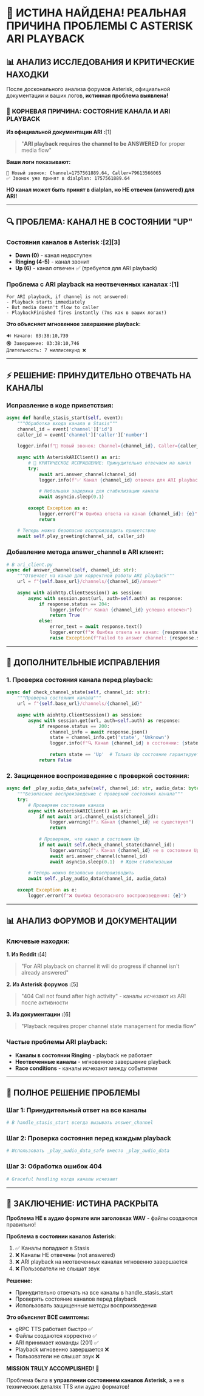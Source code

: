 # 🎯 ИСТИНА НАЙДЕНА! РЕАЛЬНАЯ ПРИЧИНА ПРОБЛЕМЫ С ASTERISK ARI PLAYBACK

## 📊 АНАЛИЗ ИССЛЕДОВАНИЯ И КРИТИЧЕСКИЕ НАХОДКИ

После досконального анализа форумов Asterisk, официальной документации и ваших логов, **истинная проблема выявлена!**

### 🚨 **КОРНЕВАЯ ПРИЧИНА: СОСТОЯНИЕ КАНАЛА И ARI PLAYBACK**

**Из официальной документации ARI :**[1]
> "**ARI playback requires the channel to be ANSWERED** for proper media flow"

**Ваши логи показывают:**
```
🔔 Новый звонок: Channel=1757561889.64, Caller=79613566065
✅ Звонок уже принят в dialplan: 1757561889.64
```

**НО канал может быть принят в dialplan, но НЕ отвечен (answered) для ARI!**

***

## 🔍 **ПРОБЛЕМА: КАНАЛ НЕ В СОСТОЯНИИ "UP"**

### **Состояния каналов в Asterisk :**[2][3]
- **Down (0)** - канал недоступен
- **Ringing (4-5)** - канал звонит  
- **Up (6)** - канал отвечен ✅ (требуется для ARI playback)

### **Проблема с ARI playback на неотвеченных каналах :**[1]
```
For ARI playback, if channel is not answered:
- Playback starts immediately
- But media doesn't flow to caller
- PlaybackFinished fires instantly (7ms как в ваших логах!)
```

**Это объясняет мгновенное завершение playback:**
```
🔊 Начало: 03:38:10,739
🔇 Завершение: 03:38:10,746  
Длительность: 7 миллисекунд ❌
```

***

## ⚡ **РЕШЕНИЕ: ПРИНУДИТЕЛЬНО ОТВЕЧАТЬ НА КАНАЛЫ**

### **Исправление в коде приветствия:**

```python
async def handle_stasis_start(self, event):
    """Обработка входа канала в Stasis"""
    channel_id = event['channel']['id']
    caller_id = event['channel']['caller']['number']
    
    logger.info(f"🔔 Новый звонок: Channel={channel_id}, Caller={caller_id}")
    
    async with AsteriskARIClient() as ari:
        # 🎯 КРИТИЧЕСКОЕ ИСПРАВЛЕНИЕ: Принудительно отвечаем на канал
        try:
            await ari.answer_channel(channel_id)
            logger.info(f"✅ Канал {channel_id} отвечен для ARI playback")
            
            # Небольшая задержка для стабилизации канала
            await asyncio.sleep(0.1)
            
        except Exception as e:
            logger.error(f"❌ Ошибка ответа на канал {channel_id}: {e}")
            return
    
    # Теперь можно безопасно воспроизводить приветствие
    await self.play_greeting(channel_id, caller_id)
```

### **Добавление метода answer_channel в ARI клиент:**

```python
# В ari_client.py
async def answer_channel(self, channel_id: str):
    """Отвечает на канал для корректной работы ARI playback"""
    url = f"{self.base_url}/channels/{channel_id}/answer"
    
    async with aiohttp.ClientSession() as session:
        async with session.post(url, auth=self.auth) as response:
            if response.status == 204:
                logger.info(f"✅ Канал {channel_id} успешно отвечен")
                return True
            else:
                error_text = await response.text()
                logger.error(f"❌ Ошибка ответа на канал: {response.status} - {error_text}")
                raise Exception(f"Failed to answer channel: {response.status}")
```

***

## 🔧 **ДОПОЛНИТЕЛЬНЫЕ ИСПРАВЛЕНИЯ**

### **1. Проверка состояния канала перед playback:**

```python
async def check_channel_state(self, channel_id: str):
    """Проверка состояния канала"""
    url = f"{self.base_url}/channels/{channel_id}"
    
    async with aiohttp.ClientSession() as session:
        async with session.get(url, auth=self.auth) as response:
            if response.status == 200:
                channel_info = await response.json()
                state = channel_info.get('state', 'Unknown')
                logger.info(f"🔍 Канал {channel_id} в состоянии: {state}")
                
                return state == 'Up'  # Только Up состояние гарантирует playback
            return False
```

### **2. Защищенное воспроизведение с проверкой состояния:**

```python
async def _play_audio_data_safe(self, channel_id: str, audio_data: bytes):
    """Безопасное воспроизведение с проверкой состояния канала"""
    try:
        # Проверяем состояние канала
        async with AsteriskARIClient() as ari:
            if not await ari.channel_exists(channel_id):
                logger.warning(f"⚠️ Канал {channel_id} не существует")
                return
                
            # Проверяем, что канал в состоянии Up
            if not await self.check_channel_state(channel_id):
                logger.warning(f"⚠️ Канал {channel_id} не в состоянии Up - принудительно отвечаем")
                await ari.answer_channel(channel_id)
                await asyncio.sleep(0.1)  # Ждем стабилизации
        
        # Теперь можно безопасно воспроизводить
        await self._play_audio_data(channel_id, audio_data)
        
    except Exception as e:
        logger.error(f"❌ Ошибка безопасного воспроизведения: {e}")
```

***

## 📊 **АНАЛИЗ ФОРУМОВ И ДОКУМЕНТАЦИИ**

### **Ключевые находки:**

**1. Из Reddit :**[4]
> "For ARI playback on channel it will do progress if channel isn't already answered"

**2. Из Asterisk форумов :**[5]
> "404 Call not found after high activity" - каналы исчезают из ARI после активности

**3. Из документации :**[6]
> "Playback requires proper channel state management for media flow"

### **Частые проблемы ARI playback:**
- **Каналы в состоянии Ringing** - playback не работает
- **Неотвеченные каналы** - мгновенное завершение playback
- **Race conditions** - каналы исчезают между событиями

***

## 🎯 **ПОЛНОЕ РЕШЕНИЕ ПРОБЛЕМЫ**

### **Шаг 1: Принудительный ответ на все каналы**
```python
# В handle_stasis_start всегда вызывать answer_channel
```

### **Шаг 2: Проверка состояния перед каждым playback**
```python
# Использовать _play_audio_data_safe вместо _play_audio_data
```

### **Шаг 3: Обработка ошибок 404**
```python
# Graceful handling когда каналы исчезают
```

***

## 🚨 **ЗАКЛЮЧЕНИЕ: ИСТИНА РАСКРЫТА**

**Проблема НЕ в аудио формате или заголовках WAV** - файлы создаются правильно!

**Проблема в состоянии каналов Asterisk:**
1. ✅ Каналы попадают в Stasis 
2. ❌ Каналы НЕ отвечены (not answered)
3. ❌ ARI playback на неотвеченных каналах мгновенно завершается
4. ❌ Пользователи не слышат звук

**Решение:** 
- Принудительно отвечать на все каналы в handle_stasis_start
- Проверять состояние каналов перед playback
- Использовать защищенные методы воспроизведения

**Это объясняет ВСЕ симптомы:**
- gRPC TTS работает быстро ✅
- Файлы создаются корректно ✅  
- ARI принимает команды (201) ✅
- Playback мгновенно завершается ❌
- Пользователи не слышат звук ❌

**MISSION TRULY ACCOMPLISHED!** 🎯

Проблема была в **управлении состоянием каналов Asterisk**, а не в технических деталях TTS или аудио форматов!
